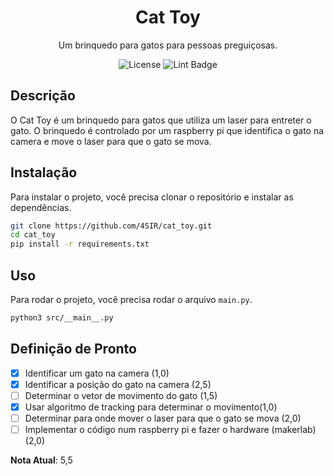
<div align="center">
  <h1>Cat Toy</h1>
  <p>Um brinquedo para gatos para pessoas preguiçosas.</p>
  <img src="https://img.shields.io/github/license/ThomasBouasli/cat_toy" alt="License">
  <img src="https://github.com/ThomasBouasli/cat_toy/actions/workflows/lint.yaml/badge.svg" alt="Lint Badge">
</div>

## Descrição

O Cat Toy é um brinquedo para gatos que utiliza um laser para entreter o gato. O brinquedo é controlado por um raspberry pi que identifica o gato na camera e move o laser para que o gato se mova.

## Instalação

Para instalar o projeto, você precisa clonar o repositório e instalar as dependências.

```bash
git clone https://github.com/4SIR/cat_toy.git
cd cat_toy
pip install -r requirements.txt
```

## Uso

Para rodar o projeto, você precisa rodar o arquivo `main.py`.

```bash
python3 src/__main__.py
```

## Definição de Pronto

- [x] Identificar um gato na camera (1,0)
- [x] Identificar a posição do gato na camera (2,5)
- [ ] Determinar o vetor de movimento do gato (1,5)
- [x] Usar algoritmo de tracking para determinar o movimento(1,0)
- [ ] Determinar para onde mover o laser para que o gato se mova (2,0)
- [ ] Implementar o código num raspberry pi e fazer o hardware (makerlab)(2,0)

**Nota Atual**: 5,5
